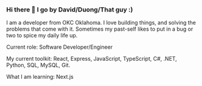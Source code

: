 ### Hi there 👋 I go by David/Duong/That guy :)

I am a developer from OKC Oklahoma. I love building things, and solving the problems that come with it. Sometimes my past-self likes to put in a bug or two to spice my daily life up.

Current role: Software Developer/Engineer 

My current toolkit: React, Express, JavaScript, TypeScript, C#, .NET, Python, SQL, MySQL, Git.

What I am learning: Next.js

